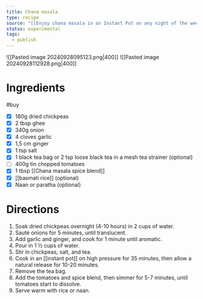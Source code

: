 ```yaml
---
title: Chana masala
type: recipe
source: "[[Enjoy chana masala in an Instant Pot on any night of the week]]"
status: experimental
tags:
  - publish
---
```

![[Pasted image 20240928095123.png|400]]
![[Pasted image 20240928112928.png|400]]
# Ingredients
#buy
- [x] 180g dried chickpeas
- [x] 2 tbsp ghee
- [x] 340g onion
- [x] 4 cloves garlic
- [x] 1,5 cm ginger
- [x] 1 tsp salt
- [x] 1 black tea bag or 2 tsp loose black tea in a mesh tea strainer (optional)
- [ ] 400g tin chopped tomatoes
- [x] 1 tbsp [[Chana masala spice blend]]
- [x] [[basmati rice]] (optional)
- [x] Naan or paratha (optional)
# Directions
1. Soak dried chickpeas overnight (4-10 hours) in 2 cups of water.
2. Sauté onions for 5 minutes, until translucent.
3. Add garlic and ginger, and cook for 1 minute until aromatic.
4. Pour in 1 ½ cups of water.
5. Stir in chickpeas, salt, and tea.
6. Cook in an [[instant pot]] on high pressure for 35 minutes, then allow a natural release for 10-20 minutes.
7. Remove the tea bag.
8. Add the tomatoes and spice blend, then simmer for 5-7 minutes, until tomatoes start to dissolve.
10. Serve warm with rice or naan.